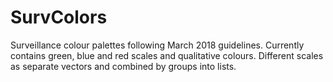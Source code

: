 # SurvColors
Surveillance colour palettes following March 2018 guidelines. Currently contains green, blue and red scales and qualitative colours. Different scales as separate vectors and combined by groups into lists.
